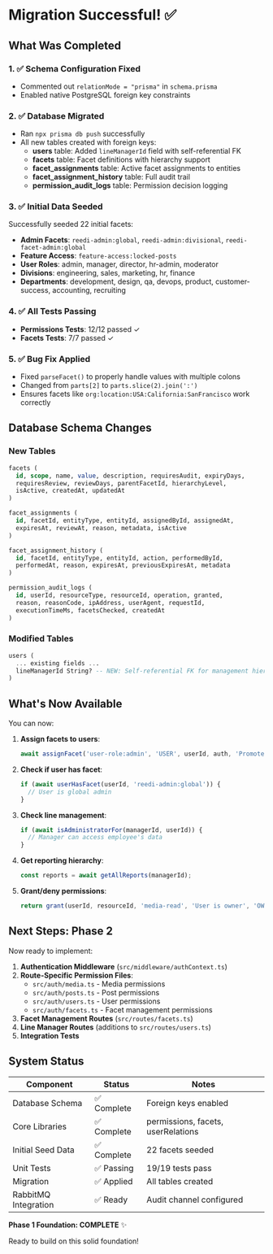 # Migration Successful! ✅

## What Was Completed

### 1. ✅ Schema Configuration Fixed
- Commented out `relationMode = "prisma"` in `schema.prisma`
- Enabled native PostgreSQL foreign key constraints

### 2. ✅ Database Migrated
- Ran `npx prisma db push` successfully
- All new tables created with foreign keys:
  - **users** table: Added `lineManagerId` field with self-referential FK
  - **facets** table: Facet definitions with hierarchy support
  - **facet_assignments** table: Active facet assignments to entities
  - **facet_assignment_history** table: Full audit trail
  - **permission_audit_logs** table: Permission decision logging

### 3. ✅ Initial Data Seeded
Successfully seeded 22 initial facets:
- **Admin Facets**: `reedi-admin:global`, `reedi-admin:divisional`, `reedi-facet-admin:global`
- **Feature Access**: `feature-access:locked-posts`
- **User Roles**: admin, manager, director, hr-admin, moderator
- **Divisions**: engineering, sales, marketing, hr, finance
- **Departments**: development, design, qa, devops, product, customer-success, accounting, recruiting

### 4. ✅ All Tests Passing
- **Permissions Tests**: 12/12 passed ✓
- **Facets Tests**: 7/7 passed ✓

### 5. ✅ Bug Fix Applied
- Fixed `parseFacet()` to properly handle values with multiple colons
- Changed from `parts[2]` to `parts.slice(2).join(':')` 
- Ensures facets like `org:location:USA:California:SanFrancisco` work correctly

## Database Schema Changes

### New Tables
```sql
facets (
  id, scope, name, value, description, requiresAudit, expiryDays,
  requiresReview, reviewDays, parentFacetId, hierarchyLevel, 
  isActive, createdAt, updatedAt
)

facet_assignments (
  id, facetId, entityType, entityId, assignedById, assignedAt,
  expiresAt, reviewAt, reason, metadata, isActive
)

facet_assignment_history (
  id, facetId, entityType, entityId, action, performedById,
  performedAt, reason, expiresAt, previousExpiresAt, metadata
)

permission_audit_logs (
  id, userId, resourceType, resourceId, operation, granted,
  reason, reasonCode, ipAddress, userAgent, requestId,
  executionTimeMs, facetsChecked, createdAt
)
```

### Modified Tables
```sql
users (
  ... existing fields ...
  lineManagerId String? -- NEW: Self-referential FK for management hierarchy
)
```

## What's Now Available

You can now:

1. **Assign facets to users**:
   ```typescript
   await assignFacet('user-role:admin', 'USER', userId, auth, 'Promoted to admin');
   ```

2. **Check if user has facet**:
   ```typescript
   if (await userHasFacet(userId, 'reedi-admin:global')) {
     // User is global admin
   }
   ```

3. **Check line management**:
   ```typescript
   if (await isAdministratorFor(managerId, userId)) {
     // Manager can access employee's data
   }
   ```

4. **Get reporting hierarchy**:
   ```typescript
   const reports = await getAllReports(managerId);
   ```

5. **Grant/deny permissions**:
   ```typescript
   return grant(userId, resourceId, 'media-read', 'User is owner', 'OWNER');
   ```

## Next Steps: Phase 2

Now ready to implement:

1. **Authentication Middleware** (`src/middleware/authContext.ts`)
2. **Route-Specific Permission Files**:
   - `src/auth/media.ts` - Media permissions
   - `src/auth/posts.ts` - Post permissions  
   - `src/auth/users.ts` - User permissions
   - `src/auth/facets.ts` - Facet management permissions
3. **Facet Management Routes** (`src/routes/facets.ts`)
4. **Line Manager Routes** (additions to `src/routes/users.ts`)
5. **Integration Tests**

## System Status

| Component | Status | Notes |
|-----------|--------|-------|
| Database Schema | ✅ Complete | Foreign keys enabled |
| Core Libraries | ✅ Complete | permissions, facets, userRelations |
| Initial Seed Data | ✅ Complete | 22 facets seeded |
| Unit Tests | ✅ Passing | 19/19 tests pass |
| Migration | ✅ Applied | All tables created |
| RabbitMQ Integration | ✅ Ready | Audit channel configured |

**Phase 1 Foundation: COMPLETE** ✨

Ready to build on this solid foundation!

